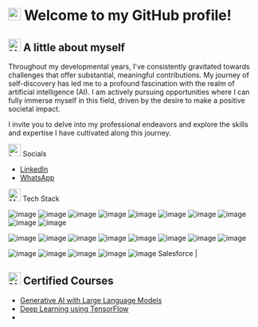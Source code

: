 # <img src="https://raw.githubusercontent.com/Tarikul-Islam-Anik/Animated-Fluent-Emojis/master/Emojis/Smilies/Saluting%20Face.png" alt="Saluting Face" width="25" height="25" /> Welcome to my GitHub profile! 
## <img src="https://raw.githubusercontent.com/Tarikul-Islam-Anik/Animated-Fluent-Emojis/master/Emojis/Hand%20gestures/Handshake.png" alt="Handshake" width="25" height="25" /> A little about myself 

Throughout my developmental years, I've consistently gravitated towards challenges that offer substantial, meaningful contributions. My journey of self-discovery has led me to a profound fascination with the realm of artificial intelligence (AI). I am actively pursuing opportunities where I can fully immerse myself in this field, driven by the desire to make a positive societal impact.

I invite you to delve into my professional endeavors and explore the skills and expertise I have cultivated along this journey.

<img src="https://raw.githubusercontent.com/Tarikul-Islam-Anik/Animated-Fluent-Emojis/master/Emojis/Objects/Ledger.png" alt="Ledger" width="25" height="25" /> Socials 
* [LinkedIn](https://www.linkedin.com/in/rahulsingh-nyc/)
* [WhatsApp](+12017253969)

<img src="https://raw.githubusercontent.com/Tarikul-Islam-Anik/Animated-Fluent-Emojis/master/Emojis/People%20with%20professions/Man%20Technologist%20Light%20Skin%20Tone.png" alt="Man Technologist Light Skin Tone" width="25" height="25" /> Tech Stack

![image](https://github.com/r-rahulsingh/RahulSingh/assets/145414121/59d8da7d-dbcc-48f0-90d4-1b5f7f28853c)
![image](https://github.com/r-rahulsingh/RahulSingh/assets/145414121/02a5a9f8-0d82-4d22-a7b5-5aade168c8a6)
![image](https://github.com/r-rahulsingh/RahulSingh/assets/145414121/3dffc6e1-c382-4935-b40e-ab751989fb62)
![image](https://github.com/r-rahulsingh/RahulSingh/assets/145414121/8dac7b1b-b78b-4782-bbbf-5f86d8f83ce6)
![image](https://github.com/r-rahulsingh/RahulSingh/assets/145414121/07071ff0-2522-4892-842f-e4b9d808f918)
![image](https://github.com/r-rahulsingh/RahulSingh/assets/145414121/7203a6d2-9fef-4b17-a20c-fd36a510d758)
![image](https://github.com/r-rahulsingh/RahulSingh/assets/145414121/75c06758-49f4-4e5c-ab5e-875aa545224c)
![image](https://github.com/r-rahulsingh/RahulSingh/assets/145414121/8968f9d3-58fe-4d57-8a78-1ce42937fc43)
![image](https://github.com/r-rahulsingh/RahulSingh/assets/145414121/0b207ab1-a8e0-44c1-8d3b-793fbcb283fd)
![image](https://github.com/r-rahulsingh/RahulSingh/assets/145414121/d4c8a81d-54da-4e05-a978-80bf699a78e7)

![image](https://github.com/r-rahulsingh/RahulSingh/assets/145414121/d6e61cea-1db6-4050-be87-d0ecd722a637)
![image](https://github.com/r-rahulsingh/RahulSingh/assets/145414121/ce62860d-35c1-4e6f-8af6-10e99cc87b68)
![image](https://github.com/r-rahulsingh/RahulSingh/assets/145414121/02c606f6-abd5-48eb-b8db-dc0fbfbd7cd6)
![image](https://github.com/r-rahulsingh/RahulSingh/assets/145414121/7110c0c9-6ef5-4062-be1f-95f0baa44a53)
![image](https://github.com/r-rahulsingh/RahulSingh/assets/145414121/6613b9bb-8c90-4088-bebe-a678897e9440)
![image](https://github.com/r-rahulsingh/RahulSingh/assets/145414121/e1b9c88f-e350-4ad2-a325-5249abfd1633)
![image](https://github.com/r-rahulsingh/RahulSingh/assets/145414121/a127e93b-389d-4b90-aa23-9ec3cdab8cad)
![image](https://github.com/r-rahulsingh/RahulSingh/assets/145414121/cfc37167-2347-4c11-b9e9-4dc11a376885)

![image](https://github.com/r-rahulsingh/RahulSingh/assets/145414121/cfe95eab-8260-41b1-8831-d1e335492a81)
![image](https://github.com/r-rahulsingh/RahulSingh/assets/145414121/28be8d09-02ba-4952-bcd9-2beec3da2619)
![image](https://github.com/r-rahulsingh/RahulSingh/assets/145414121/6b3470a7-3dce-493e-9c89-87688f0178d6)
![image](https://github.com/r-rahulsingh/RahulSingh/assets/145414121/a80c3a5d-e24c-4a17-a3e7-2494b01cbc06)
![image](https://github.com/r-rahulsingh/RahulSingh/assets/145414121/3cbed2b0-a87a-44b9-8929-4a69fc4883f9)
Salesforce |

## <img src="https://raw.githubusercontent.com/Tarikul-Islam-Anik/Animated-Fluent-Emojis/master/Emojis/Objects/Notebook.png" alt="Notebook" width="25" height="25" /> Certified Courses
* [Generative AI with Large Language Models](https://coursera.org/share/e5cf2b9ea4d0b198615510d299d52b12)
* [Deep Learning using TensorFlow](https://www.credly.com/badges/1965b0d5-ee13-491a-a27d-48817b989bae)
* 
